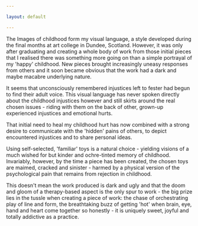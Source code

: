 ```yaml
---

layout: default

---
```


The Images of childhood form my visual language, a style developed during the final months at art college in Dundee, Scotland. However, it was only after graduating and creating a whole body of work from those initial pieces that I realised there was something more going on than a simple portrayal of my 'happy' childhood. New pieces brought increasingly uneasy responses from others and it soon became obvious that the work had a dark and maybe macabre underlying nature.

It seems that unconsciously remembered injustices left to fester had begun to find their adult voice. This visual language has never spoken directly about the childhood injustices however and still skirts around the real chosen issues - riding with them on the back of other, grown-up experienced injustices and emotional hurts.

That initial need to heal my childhood hurt has now combined with a strong desire to communicate with the 'hidden' pains of others, to depict encountered injustices and to share personal ideas.

Using self-selected, 'familiar' toys is a natural choice - yielding visions of a much wished for but kinder and ochre-tinted memory of childhood. Invariably, however, by the time a piece has been created, the chosen toys are maimed, cracked and sinister - harmed by a physical version of the psychological pain that remains from rejection in childhood.

This doesn't mean the work produced is dark and ugly and that the doom and gloom of a therapy-based aspect is the only spur to work - the big prize lies in the tussle when creating a piece of work: the chase of orchestrating play of line and form, the breathtaking buzz of getting 'hot' when brain, eye, hand and heart come together so honestly - it is uniquely sweet, joyful and totally addictive as a practice.
